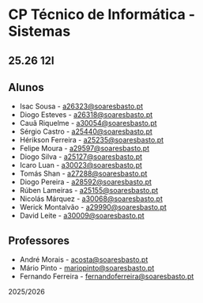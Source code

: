 # CP Técnico de Informática - Sistemas
## 25.26 12I

## Alunos
- Isac Sousa - a26323@soaresbasto.pt
- Diogo Esteves - a26318@soaresbasto.pt
- Cauã Riquelme - a30054@soaresbasto.pt
- Sérgio Castro - a25440@soaresbasto.pt
- Hérikson Ferreira - a25235@soaresbasto.pt
- Felipe Moura - a29597@soaresbasto.pt
- Diogo Silva - a25127@soaresbasto.pt
- Icaro Luan - a30023@soaresbasto.pt
- Tomás Shan - a27288@soaresbasto.pt
- Diogo Pereira - a28592@soaresbasto.pt
- Rúben Lameiras - a25155@soaresbasto.pt
- Nicolás Márquez - a30068@soaresbasto.pt
- Werick Montalvão - a29990@soaresbasto.pt
- David Leite - a30009@soaresbasto.pt
## Professores
- André Morais - acosta@soaresbasto.pt
- Mário Pinto - mariopinto@soaresbasto.pt
- Fernando Ferreira - fernandoferreira@soaresbasto.pt

2025/2026